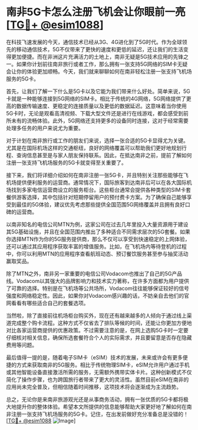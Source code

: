 # 南非5G卡怎么注册飞机会让你眼前一亮[[TG💪+ @esim1088](https://t.me/s/esim1088)]

在科技飞速发展的今天，通信技术已经从3G、4G进化到了5G时代。作为全球领先的移动通信技术，5G不仅带来了更快的速度和更低的延迟，还让我们的生活变得更加便捷。而在非洲这片充满活力的土地上，南非无疑是5G技术应用的先锋之一。如果你计划前往南非旅行或者工作，那么拥有一张支持5G网络的SIM卡无疑会让你的体验更加顺畅。今天，我们就来聊聊如何在南非轻松注册一张支持飞机场服务的5G卡。

首先，让我们了解一下什么是5G卡以及它能为我们带来什么好处。简单来说，5G卡就是一种能够连接到5G网络的SIM卡。相比于传统的4G网络，5G网络提供了更高的数据传输速度、更稳定的连接质量以及更低的数据延迟。这意味着当你使用5G卡时，无论是观看高清视频、下载大型文件还是进行在线游戏，都会感受到前所未有的流畅体验。此外，5G网络还支持更多的设备同时连接，这对于经常需要处理多任务的用户来说尤为重要。

对于计划在南非旅行或工作的朋友们来说，选择一张合适的5G卡显得尤为关键。尤其是在国际机场这样的交通枢纽，良好的网络覆盖可以帮助我们更好地规划行程、查询信息甚至是与家人朋友保持联系。因此，在抵达南非之前，提前了解如何注册一张支持飞机场服务的5G卡就变得至关重要了。

接下来，我们将详细介绍如何在南非注册一张5G卡，并且特别关注那些能够在飞机场提供便利服务的运营商。通常情况下，国际旅客到达南非后可以在各大国际机场找到多家电信运营商设立的服务柜台。这些柜台通常会提供各种类型的SIM卡套餐供游客选择，其中包括针对短期停留用户的预付费卡方案。为了确保自己能够享受到最佳的5G体验，建议优先考虑那些提供全国范围5G网络覆盖并且拥有良好口碑的运营商。

以南非知名的电信公司MTN为例，这家公司在过去几年里投入大量资源用于建设其5G基础设施，并且在全国范围内推出了多种适合不同需求层次的5G套餐。如果你选择MTN作为你的5G服务提供商，那么不仅可以享受到快速稳定的上网体验，还可以通过其应用程序获取丰富的增值服务。比如，在飞机场内等待登机的过程中，你可以利用MTN的应用程序查看航班动态、预订餐饮服务甚至参与抽奖活动赢取奖品。

除了MTN之外，南非另一家重要的电信公司Vodacom也推出了自己的5G产品线。Vodacom以其强大的品牌影响力和技术实力著称，在许多方面都为用户提供了可靠的选择。特别是在飞机场等公共场所，Vodacom往往能够保证较好的信号强度和网络稳定性。因此，如果你对Vodacom感兴趣的话，不妨亲自去他们的官网看看有哪些适合自己的套餐选项。

当然啦，除了直接前往机场柜台购买外，现在还有越来越多的人倾向于通过线上渠道完成整个购卡流程。这种方式不仅省去了排队等候的时间，还能让你更加方便地对比各家运营商提供的优惠政策。不过需要注意的是，在网上选购5G卡时一定要仔细核对相关信息，确保所选套餐符合个人的实际需求，并且要留意是否存在隐藏费用等问题。

最后值得一提的是，随着电子SIM卡（eSIM）技术的发展，未来或许会有更多便捷的方式来获取南非的5G服务。相比于传统物理SIM卡，eSIM允许用户通过手机或其他智能设备直接激活所需的服务，无需额外携带实体卡片。这种创新模式不仅简化了操作步骤，也为跨国旅行者带来了更大的灵活性。虽然目前eSIM在南非的应用尚未完全普及，但相信随着时间推移，这项技术将会逐渐成为主流趋势。

总之，无论你是来南非旅游观光还是从事商务活动，拥有一张优质的5G卡都将极大地提升你的整体体验。希望本文所提供的信息能够帮助大家更好地了解如何在南非注册一张支持飞机场服务的5G卡。记住，在出发前做好充分准备总是没错的！[[TG💪+ @esim1088](https://t.me/s/esim1088) ![Image](https://i.postimg.cc/4NQfJmqS/Snipaste-2025-05-13-00-14-12.png)]